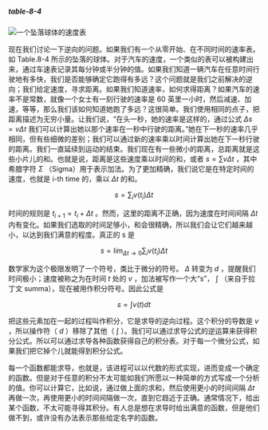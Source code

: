 ##### table-8-4
![一个坠落球体的速度表](/assets/volume-1/table-8-4.png)

现在我们讨论一下逆向的问题。如果我们有一个从零开始、在不同时间的速率表。如 Table.8-4 所示的坠落的球体。对于汽车的速度，一个类似的表可以被构建出来，通过车速表记录其每分钟或半分钟的值。如果我们知道一辆汽车在任意时间行驶地有多快，我们是否能够确定它跑得有多远？这个问题就是我们之前解决的逆向；我们给定速度，寻求距离。如果我们知道速率，如何求得距离？如果汽车的速率不是常数，就像一个女士有一刻行驶的速率是 60 英里一小时，然后减速、加速，等等，那么我们该如何知道她跑了多远？这很简单。我们使用相同的点子，把距离描述为无穷小量。让我们说，“在头一秒，她的速率是这样的，通过公式 $\Delta{s}=v\Delta{t}$ 我们可以计算出她以那个速率在一秒中行驶的距离。”她在下一秒的速率几乎相同，但有些细微的差别；我们可以通过新的速率乘以时间计算出她在下一秒行驶的距离。我们一直延续到运动的结束。我们现在有一些微小的距离，总距离就是这些小片儿的和。也就是说，距离是这些速度乘以时间的和，或者 $s=\sum{v\Delta{t}}$ ，其中希腊字符 $\Sigma$ （Sigma）用于表示加法。为了更加精确，我们说它是在特定时间的速度，也就是 i-th time 的，乘以 $\Delta{t}$ 的和。

$$s=\sum_{i}v(t_i)\Delta{t}$$

时间的规则是 $t_{i+1}=t_i+\Delta{t}$ 。然而，这里的距离不正确，因为速度在时间间隔 $\Delta{t}$ 内有变化。如果我们选取的时间足够小，和会很精确，所以我们会让它们越来越小，以达到我们满意的程度。真正的 s 是

$$s=\lim_{\Delta{t} \to 0}\sum_{i}v(t_i)\Delta{t}$$

数学家为这个极限发明了一个符号，类比于微分的符号。 $\Delta$ 转变为 $d$ ，提醒我们时间极小；速度被称之为在时间 $t$ 处的 $v$ ，加法被写作一个大“s”， $\int$ （来自于拉丁文 summa），现在被用作积分符号。因此公式是

$$s=\int{v(t)dt}$$

把这些元素加在一起的过程叫作积分，它是求导的逆向过程。这个积分的导数是 $v$ ，所以操作符（ $d$ ）移除了其他（ $\int$ ）。我们可以通过求导公式的逆运算来获得积分公式。所以可以通过求导各种函数获得自己的积分表。对于每一个微分公式，如果我们把它掉个儿就能得到积分公式。

每一个函数都能求导，也就是，该进程可以以代数的形式实现，进而变成一个确定的函数。但是对于任意的积分不太可能如我们所愿以一种简单的方式写成一个分析的值。你可以计算它，比如说，通过做上面的求和，然后使用更小的时间间隔 $\Delta{t}$ 再做一次，再使用更小的时间间隔做一次，直到它趋近于正确。通常情况下，给出某个函数，不太可能寻得其积分。有人总是想在求导时给出满意的函数，但是他们做不到，或许没有办法表示那些给定名字的函数。